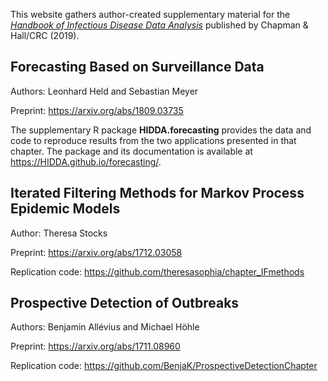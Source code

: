 This website gathers author-created supplementary material for the
[*Handbook of Infectious Disease Data Analysis*](https://www.crcpress.com/Handbook-of-Infectious-Disease-Data-Analysis/Held-Hens-ONeill-Wallinga/p/book/9781138626713)
published by Chapman & Hall/CRC (2019).


## Forecasting Based on Surveillance Data

Authors: Leonhard Held and Sebastian Meyer

Preprint: <https://arxiv.org/abs/1809.03735>

The supplementary R package **HIDDA.forecasting**
provides the data and code to reproduce results
from the two applications presented in that chapter.
The package and its documentation is available at
<https://HIDDA.github.io/forecasting/>.


## Iterated Filtering Methods for Markov Process Epidemic Models

Author: Theresa Stocks

Preprint: <https://arxiv.org/abs/1712.03058>

Replication code: <https://github.com/theresasophia/chapter_IFmethods>


## Prospective Detection of Outbreaks

Authors: Benjamin Allévius and Michael Höhle

Preprint: <https://arxiv.org/abs/1711.08960>

Replication code: <https://github.com/BenjaK/ProspectiveDetectionChapter>
